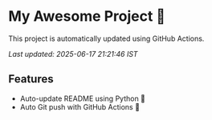 # My Awesome Project 🚀

This project is automatically updated using GitHub Actions.

_Last updated: 2025-06-17 21:21:46 IST_

## Features
- Auto-update README using Python 🐍
- Auto Git push with GitHub Actions 🤖
